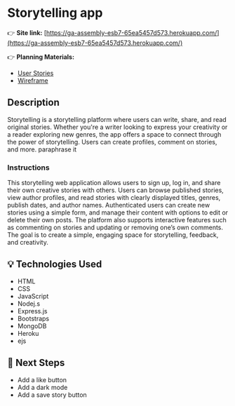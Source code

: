 # Storytelling app

👉 **Site link:**
 [https://ga-assembly-esb7-65ea5457d573.herokuapp.com/](https://ga-assembly-esb7-65ea5457d573.herokuapp.com/)

👉 **Planning Materials:**

- [User Stories](/userStories.md)
- [Wireframe](Wireframe.md)

## Description

Storytelling is a storytelling platform where users can write, share, and read original stories. Whether you're a writer looking to express your creativity or a reader exploring new genres, the app offers a space to connect through the power of storytelling. Users can create profiles, comment on stories, and more.
paraphrase it


### Instructions 

This storytelling web application allows users to sign up, log in, and share their own creative stories with others. Users can browse published stories, view author profiles, and read stories with clearly displayed titles, genres, publish dates, and author names. Authenticated users can create new stories using a simple form, and manage their content with options to edit or delete their own posts. The platform also supports interactive features such as commenting on stories and updating or removing one’s own comments. The goal is to create a simple, engaging space for storytelling, feedback, and creativity.

## 💡 Technologies Used

- HTML
- CSS
- JavaScript
- Nodej.s
- Express.js
- Bootstraps
- MongoDB
- Heroku
- ejs


## 🚧 Next Steps

- Add a like button
- Add a dark mode
- Add a save story button
